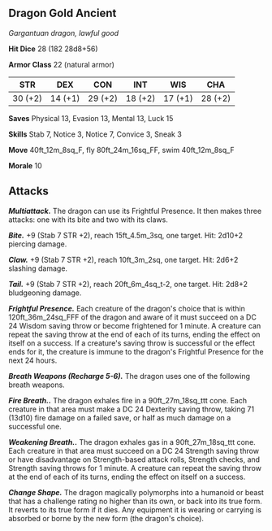 ## Dragon Gold Ancient

*Gargantuan dragon, lawful good*

**Hit Dice** 28 (182 28d8+56)

**Armor Class** 22 (natural armor)

| STR     | DEX     | CON     | INT     | WIS     | CHA     |
|---------|---------|---------|---------|---------|---------|
| 30 (+2) | 14 (+1) | 29 (+2) | 18 (+2) | 17 (+1) | 28 (+2) |

**Saves** Physical 13, Evasion 13, Mental 13, Luck 15

**Skills** Stab 7, Notice 3, Notice 7, Convice 3, Sneak 3

**Move** 40ft\_12m\_8sq\_F, fly 80ft\_24m\_16sq\_FF, swim 40ft\_12m\_8sq\_F

**Morale** 10

## Attacks

***Multiattack.*** The dragon can use its Frightful Presence. It then makes three attacks: one with its bite and two with its claws.

***Bite.*** +9 (Stab 7 STR +2), reach 15ft\_4.5m\_3sq, one target. Hit: 2d10+2 piercing damage.

***Claw.*** +9 (Stab 7 STR +2), reach 10ft\_3m\_2sq, one target. Hit: 2d6+2 slashing damage.

***Tail.*** +9 (Stab 7 STR +2), reach 20ft\_6m\_4sq\_t-2, one target. Hit: 2d8+2 bludgeoning damage.

***Frightful Presence.*** Each creature of the dragon's choice that is within 120ft\_36m\_24sq\_FFF of the dragon and aware of it must succeed on a DC 24 Wisdom saving throw or become frightened for 1 minute. A creature can repeat the saving throw at the end of each of its turns, ending the effect on itself on a success. If a creature's saving throw is successful or the effect ends for it, the creature is immune to the dragon's Frightful Presence for the next 24 hours.

***Breath Weapons (Recharge 5-6).*** The dragon uses one of the following breath weapons.

***Fire Breath..*** The dragon exhales fire in a 90ft\_27m\_18sq\_ttt cone. Each creature in that area must make a DC 24 Dexterity saving throw, taking 71 (13d10) fire damage on a failed save, or half as much damage on a successful one.

***Weakening Breath..*** The dragon exhales gas in a 90ft\_27m\_18sq\_ttt cone. Each creature in that area must succeed on a DC 24 Strength saving throw or have disadvantage on Strength-based attack rolls, Strength checks, and Strength saving throws for 1 minute. A creature can repeat the saving throw at the end of each of its turns, ending the effect on itself on a success.

***Change Shape.*** The dragon magically polymorphs into a humanoid or beast that has a challenge rating no higher than its own, or back into its true form. It reverts to its true form if it dies. Any equipment it is wearing or carrying is absorbed or borne by the new form (the dragon's choice).

